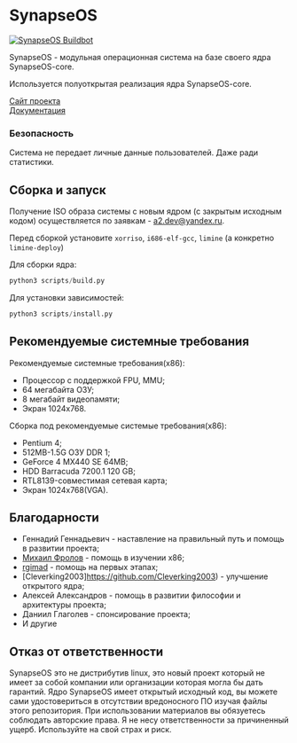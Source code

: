 # SynapseOS

[![SynapseOS Buildbot](https://github.com/0Nera/SynapseOS/actions/workflows/main.yml/badge.svg)](https://github.com/0Nera/SynapseOS/actions/workflows/main.yml)

SynapseOS - модульная операционная система на базе своего ядра SynapseOS-core.

Используется полуоткрытая реализация ядра SynapseOS-core.


[Сайт проекта](https://0nera.ru/SynapseOS)<br>
[Документация](https://openkernel.0nera.ru)

### Безопасность

Система не передает личные данные пользователей. Даже ради статистики.

## Сборка и запуск

Получение ISO образа системы с новым ядром (с закрытым исходным кодом) осуществляется по заявкам - a2.dev@yandex.ru.

Перед сборкой установите `xorriso`, `i686-elf-gcc`, `limine` (а конкретно `limine-deploy`)

Для сборки ядра:

```python
python3 scripts/build.py
```

Для установки зависимостей:

```python
python3 scripts/install.py
```

## Рекомендуемые системные требования

Рекомендуемые системные требования(x86):

- Процессор с поддержкой FPU, MMU;
- 64 мегабайта ОЗУ;
- 8 мегабайт видеопамяти;
- Экран 1024x768.

Сборка под рекомендуемые системые требования(x86):

- Pentium 4;
- 512MB-1.5G ОЗУ DDR 1;
- GeForce 4 MX440 SE 64MB;
- HDD Barracuda 7200.1 120 GB;
- RTL8139-совместимая сетевая карта;
- Экран 1024x768(VGA).

## Благодарности

- Геннадий Геннадьевич - наставление на правильный путь и помощь в развитии проекта;
- [Михаил Фролов](https://vk.com/id_doczom) - помощь в изучении x86;
- [rgimad](https://github.com/rgimad) - помощь на первых этапах;
- [Cleverking2003]https://github.com/Cleverking2003) - улучшение открытого ядра;
- Алексей Александров - помощь в развитии философии и архитектуры проекта;
- Даниил Глаголев - спонсирование проекта;
- И другие

## Отказ от ответственности

SynapseOS это не дистрибутив linux, это новый проект который не имеет за собой компании или организации которая могла бы дать гарантий.
Ядро SynapseOS имеет открытый исходный код, вы можете сами удостовериться в отсутствии вредоносного ПО изучая файлы этого репозитория.
При использовании материалов вы обязуетесь соблюдать авторские права.
Я не несу ответственности за причиненный ущерб. Используйте на свой страх и риск.
